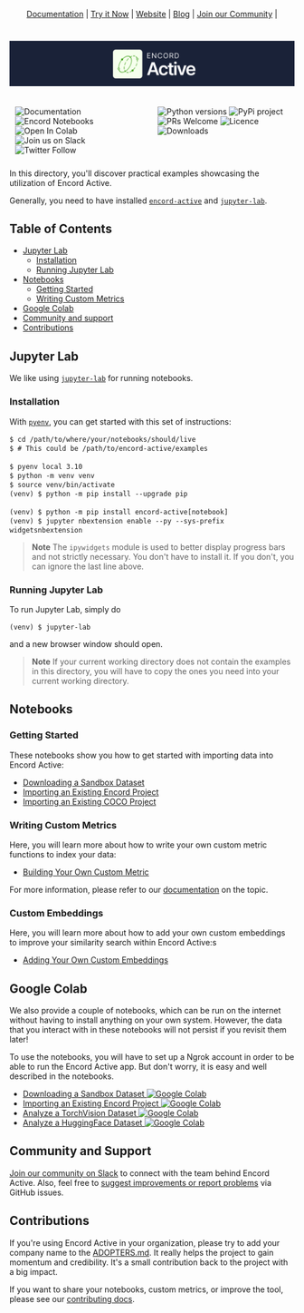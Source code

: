 <p align="center">
<a href="https://docs.encord.com/docs/active-overview" target="_blank">Documentation</a> |
<a href="https://colab.research.google.com/drive/11iZE1CCFIGlkWdTmhf5XACDojtGeIRGS?usp=sharing" target="_blank">Try it Now</a> |
<a href="https://encord.com/encord_active/" target="_blank">Website</a> |
<a href="https://encord.com/blog/" target="_blank">Blog</a> |
<a href="https://join.slack.com/t/encordactive/shared_invite/zt-1hc2vqur9-Fzj1EEAHoqu91sZ0CX0A7Q" target="_blank">Join our Community</a> |
</p>

<h1 align="center">
  <a href="https://encord.com"><img src="https://raw.githubusercontent.com/encord-team/encord-active/main/docs/static/img/icons/encord_active_logo.png" alt="Encord logo"/></a>
</h1>

<div style="display: flex; justify-content: space-between;">
  <div style="flex: 1; padding: 10px;">
    <a href="https://docs.encord.com/docs/active-overview" target="_blank" style="text-decoration:none">
      <img alt="Documentation" src="https://img.shields.io/badge/docs-Online-blue">
    </a>
    <a href="https://github.com/encord-team/encord-notebooks" target="_blank" style="text-decoration:none">
      <img alt="Encord Notebooks" src="https://img.shields.io/badge/Encord_Notebooks-blue?logo=github&label=&labelColor=181717">
    </a>
    <a href="https://colab.research.google.com/drive/11iZE1CCFIGlkWdTmhf5XACDojtGeIRGS?usp=sharing" target="_blank" style="text-decoration:none">
      <img alt="Open In Colab" src="https://colab.research.google.com/assets/colab-badge.svg">
    </a>
    <a href="https://join.slack.com/t/encordactive/shared_invite/zt-1hc2vqur9-Fzj1EEAHoqu91sZ0CX0A7Q" target="_blank" style="text-decoration:none">
      <img alt="Join us on Slack" src="https://img.shields.io/badge/Join_Our_Community-4A154B?label=&logo=slack&logoColor=white">
    </a>
    <a href="https://twitter.com/encord_team" target="_blank" style="text-decoration:none">
      <img alt="Twitter Follow" src="https://img.shields.io/twitter/follow/encord_team?label=%40encord_team&amp;style=social">
    </a>
  </div>
  <div style="flex: 1; padding: 10px;">
    <img alt="Python versions" src="https://img.shields.io/pypi/pyversions/encord-active">
    <a href="https://pypi.org/project/encord-active/" target="_blank" style="text-decoration:none">
      <img alt="PyPi project" src="https://img.shields.io/pypi/v/encord-active">
    </a>
    <a href="https://docs.encord.com/docs/active-contributing" target="_blank" style="text-decoration:none">
      <img alt="PRs Welcome" src="https://img.shields.io/badge/PRs-Welcome-blue">
    </a>
    <img alt="Licence" src="https://img.shields.io/github/license/encord-team/encord-active">
    <img alt="Downloads" src="https://static.pepy.tech/badge/encord-active">
  </div>
</div>

In this directory, you'll discover practical examples showcasing the utilization of Encord Active.

Generally, you need to have installed [`encord-active`][encord-active-docs] and [`jupyter-lab`](#jupyter-lab).

## Table of Contents

- [Jupyter Lab](#jupyter-lab)
  - [Installation](#installation)
  - [Running Jupyter Lab](#running-jupyter-lab)
- [Notebooks](#notebooks)
  - [Getting Started](#getting-started)
  - [Writing Custom Metrics](#writing-custom-metrics)
- [Google Colab](#google-colab)
- [Community and support](#community-and-support)
- [Contributions](#contributions)

## Jupyter Lab

We like using [`jupyter-lab`](https://jupyter.org/install) for running notebooks.

### Installation

With [`pyenv`](https://github.com/pyenv/pyenv), you can get started with this set of instructions:

```shell
$ cd /path/to/where/your/notebooks/should/live
$ # This could be /path/to/encord-active/examples

$ pyenv local 3.10
$ python -m venv venv
$ source venv/bin/activate
(venv) $ python -m pip install --upgrade pip

(venv) $ python -m pip install encord-active[notebook]
(venv) $ jupyter nbextension enable --py --sys-prefix widgetsnbextension
```

> **Note**
> The `ipywidgets` module is used to better display progress bars and not strictly necessary.
> You don't have to install it.
> If you don't, you can ignore the last line above.

### Running Jupyter Lab

To run Jupyter Lab, simply do

```shell
(venv) $ jupyter-lab
```

and a new browser window should open.

> **Note**
> If your current working directory does not contain the examples in this directory, you will have to copy the ones you need into your current working directory.

## Notebooks

### Getting Started

These notebooks show you how to get started with importing data into Encord Active:

- [Downloading a Sandbox Dataset](download-sandbox-dataset.ipynb)
- [Importing an Existing Encord Project](getting-started-with-encord-projects.ipynb)
- [Importing an Existing COCO Project](getting-started-with-coco-project.ipynb)

### Writing Custom Metrics

Here, you will learn more about how to write your own custom metric functions to index your data:

- [Building Your Own Custom Metric](building-a-custom-metric-function.ipynb)

For more information, please refer to our [documentation][encord-active-docs-write-metric] on the topic.

### Custom Embeddings

Here, you will learn more about how to add your own custom embeddings to improve your similarity search within Encord Active:s

- [Adding Your Own Custom Embeddings](adding-own-custom-embeddings.ipynb)

## Google Colab

We also provide a couple of notebooks, which can be run on the internet without having to install anything on your own system.
However, the data that you interact with in these notebooks will not persist if you revisit them later!

To use the notebooks, you will have to set up a Ngrok account in order to be able to run the Encord Active app. But don't worry, it is easy and well described in the notebooks.

- [Downloading a Sandbox Dataset ![Google Colab][colab-image]](https://colab.research.google.com/drive/11iZE1CCFIGlkWdTmhf5XACDojtGeIRGS?usp=share_link)
- [Importing an Existing Encord Project ![Google Colab][colab-image]](https://colab.research.google.com/drive/1zv4i0SH5tyb1KPVsCZfXDwxV72Ip77zS?usp=share_link)
- [Analyze a TorchVision Dataset ![Google Colab][colab-image]](https://colab.research.google.com/drive/1x44IGQBUgz9jIKIooNGV8ZEnGwf73hxZ?usp=share_link)
- [Analyze a HuggingFace Dataset ![Google Colab][colab-image]](https://colab.research.google.com/drive/1Ohsd1BrO6s9HuliYdHqMsIblaR9KXbpk?usp=sharing)

## Community and Support

[Join our community on Slack][slack-join] to connect with the team behind Encord Active.
Also, feel free to [suggest improvements or report problems][report-issue] via GitHub issues.

## Contributions

If you're using Encord Active in your organization, please try to add your company name to the [ADOPTERS.md][adopters]. It really helps the project to gain momentum and credibility. It's a small contribution back to the project with a big impact.

If you want to share your notebooks, custom metrics, or improve the tool, please see our [contributing docs][contribute-url].

[adopters]: https://github.com/encord-team/encord-active/blob/main/ADOPTERS.md
[colab-image]: https://colab.research.google.com/assets/colab-badge.svg
[contribute-url]: https://docs.encord.com/docs/active-contributing
[encord-active-docs-write-metric]: https://docs.encord.com/docs/active-write-custom-quality-metrics
[encord-active-docs]: https://docs.encord.com/docs/active-overview
[report-issue]: https://github.com/encord-team/encord-active/issues/new/choose
[slack-join]: https://join.slack.com/t/encordactive/shared_invite/zt-1hc2vqur9-Fzj1EEAHoqu91sZ0CX0A7Q
